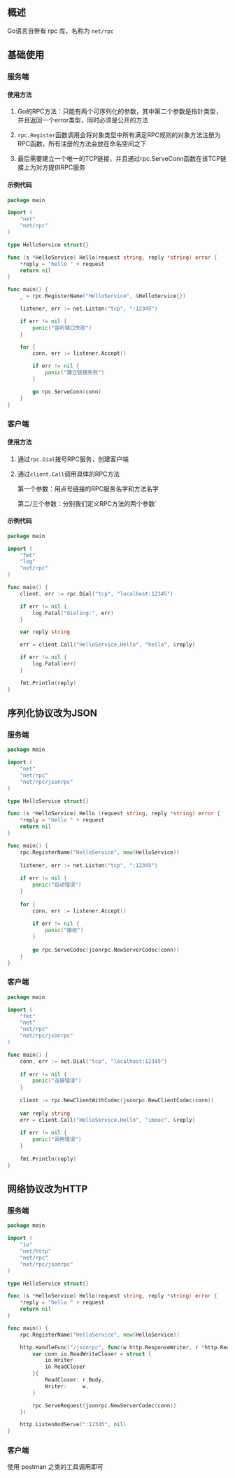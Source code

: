 ## 概述

Go语言自带有 rpc 库，名称为 `net/rpc`



## 基础使用

### 服务端

#### 使用方法

1. Go的RPC方法：只能有两个可序列化的参数，其中第二个参数是指针类型，并且返回一个error类型，同时必须是公开的方法

2. `rpc.Register`函数调用会将对象类型中所有满足RPC规则的对象方法注册为RPC函数，所有注册的方法会放在命名空间之下

3. 最后需要建立一个唯一的TCP链接，并且通过rpc.ServeConn函数在该TCP链接上为对方提供RPC服务

#### 示例代码

```go
package main

import (
	"net"
	"net/rpc"
)

type HelloService struct{}

func (s *HelloService) Hello(request string, reply *string) error {
	*reply = "hello " + request
	return nil
}

func main() {
	_ = rpc.RegisterName("HelloService", &HelloService{})

	listener, err := net.Listen("tcp", ":12345")

	if err != nil {
		panic("监听端口失败")
	}

	for {
		conn, err := listener.Accept()

		if err != nil {
			panic("建立链接失败")
		}

		go rpc.ServeConn(conn)
	}
}
```

### 客户端

#### 使用方法

1. 通过`rpc.Dial`拨号RPC服务，创建客户端

2. 通过`client.Call`调用具体的RPC方法

   第一个参数：用点号链接的RPC服务名字和方法名字

   第二/三个参数：分别我们定义RPC方法的两个参数`

#### 示例代码

```go
package main

import (
	"fmt"
	"log"
	"net/rpc"
)

func main() {
	client, err := rpc.Dial("tcp", "localhost:12345")

	if err != nil {
		log.Fatal("dialing:", err)
	}

	var reply string

	err = client.Call("HelloService.Hello", "hello", &reply)

	if err != nil {
		log.Fatal(err)
	}

	fmt.Println(reply)
}
```



## 序列化协议改为JSON

### 服务端

```go
package main

import (
	"net"
	"net/rpc"
	"net/rpc/jsonrpc"
)

type HelloService struct{}

func (s *HelloService) Hello (request string, reply *string) error {
	*reply = "hello " + request
	return nil
}

func main() {
	rpc.RegisterName("HelloService", new(HelloService))
    
	listener, err := net.Listen("tcp", ":12345")
    
	if err != nil {
		panic("启动错误")
	}
    
	for {
		conn, err := listener.Accept()
        
		if err != nil {
			panic("接收")
		}
        
		go rpc.ServeCodec(jsonrpc.NewServerCodec(conn))
	}
}
```

### 客户端

```go
package main

import (
	"fmt"
	"net"
	"net/rpc"
	"net/rpc/jsonrpc"
)

func main() {
	conn, err := net.Dial("tcp", "localhost:12345")
    
	if err != nil {
		panic("连接错误")
	}
    
	client := rpc.NewClientWithCodec(jsonrpc.NewClientCodec(conn))
    
	var reply string
	err = client.Call("HelloService.Hello", "imooc", &reply)
    
	if err != nil {
		panic("调用错误")
	}
    
	fmt.Println(reply)
}
```



## 网络协议改为HTTP

### 服务端

```go
package main

import (
	"io"
	"net/http"
	"net/rpc"
	"net/rpc/jsonrpc"
)

type HelloService struct{}

func (s *HelloService) Hello(request string, reply *string) error {
	*reply = "hello " + request
	return nil
}

func main() {
	rpc.RegisterName("HelloService", new(HelloService))

	http.HandleFunc("/jsonrpc", func(w http.ResponseWriter, r *http.Request) {
		var conn io.ReadWriteCloser = struct {
			io.Writer
			io.ReadCloser
		}{
			ReadCloser: r.Body,
			Writer:     w,
		}

		rpc.ServeRequest(jsonrpc.NewServerCodec(conn))
	})

	http.ListenAndServe(":12345", nil)
}
```

### 客户端

使用 postman 之类的工具调用即可

